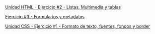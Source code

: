 [Unidad HTML - Ejercicio #2 - Listas, Multimedia y tablas](actividad2.html)

[Ejercicio #3 - Formularios y metadatos](actividad3.html)

[Unidad CSS - Ejercicio #1 - Formato de texto, fuentes, fondos y border](actividad4.html)
